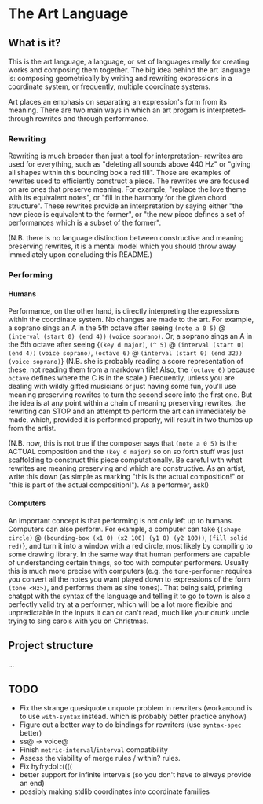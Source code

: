 # The Art Language

## What is it?

This is the art language, a language, or set of languages really for creating
works and composing them together.  The big idea behind the art language is:
composing geometrically by writing and rewriting expressions in a coordinate
system, or frequently, multiple coordinate systems.

Art places an emphasis on separating an expression's form from its meaning.
There are two main ways in which an art progam is interpreted- through rewrites
and through performance.  

### Rewriting

Rewriting is much broader than just a tool for interpretation- rewrites are used
for everything, such as "deleting all sounds above 440 Hz" or "giving all shapes
within this bounding box a red fill".  Those are examples of rewrites used to
efficiently construct a piece.  The rewrites we are focused on are ones that
preserve meaning.  For example, "replace the love theme with its equivalent
notes", or "fill in the harmony for the given chord structure".  These rewrites
provide an interpretation by saying either "the new piece is equivalent to the
former", or "the new piece defines a set of performances which is a subset of
the former".

(N.B. there is no language distinction between constructive and meaning
preserving rewrites, it is a mental model which you should throw away
immediately upon concluding this README.)

### Performing

#### Humans

Performance, on the other hand, is directly interpreting the expressions within
the coordinate system.  No changes are made to the art.  For example, a soprano
sings an A in the 5th octave after seeing `(note a 0 5)` @ `(interval (start 0)
(end 4))` `(voice soprano)`.  Or, a soprano sings an A in the 5th octave after
seeing {`(key d major)`, `(^ 5)` @ `(interval (start 0) (end 4))` `(voice
soprano)`, `(octave 6)` @ `(interval (start 0) (end 32))` `(voice soprano)`}
(N.B. she is probably reading a score representation of these, not reading them
from a markdown file!  Also, the `(octave 6)` because `octave` defines where the
C is in the scale.) Frequently, unless you are dealing with wildly gifted
musicians or just having some fun, you'll use meaning preserving rewrites to
turn the second score into the first one.  But the idea is at any point within a
chain of meaning preserving rewrites, the rewriting can STOP and an attempt to
perform the art can immediately be made, which, provided it is performed
properly, will result in two thumbs up from the artist.

(N.B. now, this is not true if the composer says that `(note a 0 5)` is the
ACTUAL composition and the `(key d major)` so on so forth stuff was just
scaffolding to construct this piece computationally.  Be careful with what
rewrites are meaning preserving and which are constructive.  As an artist, write
this down (as simple as marking "this is the actual composition!" or 
"this is part of the actual composition!").  As a performer, ask!)

#### Computers

An important concept is that performing is not only left up to humans.
Computers can also perform.  For example, a computer can take {`(shape circle)`
@ `(bounding-box (x1 0) (x2 100) (y1 0) (y2 100))`, `(fill solid red)`}, and
turn it into a window with a red circle, most likely by compiling to some
drawing library.  In the same way that human performers are capable of
understanding certain things, so too with computer performers.  Usually this is
much more precise with computers (e.g. the `tone-performer` requires you convert
all the notes you want played down to expressions of the form `(tone <Hz>)`, and
performs them as sine tones).  That being said, priming chatgpt with the syntax
of the language and telling it to go to town is also a perfectly valid try at a
performer, which will be a lot more flexible and unpredictable in the inputs it
can or can't read, much like your drunk uncle trying to sing carols with you on
Christmas.

## Project structure

...

## TODO

- Fix the strange quasiquote unquote problem in rewriters (workaround is to use `with-syntax` instead.  which is probably better practice anyhow)
- Figure out a better way to do bindings for rewriters (use `syntax-spec` better)
- ss@ -> voice@
- Finish `metric-interval`/`interval` compatibility
- Assess the viability of merge rules / within? rules.
- Fix hyfrydol :((((
- better support for infinite intervals (so you don't have to always provide an end)
- possibly making stdlib coordinates into coordinate families